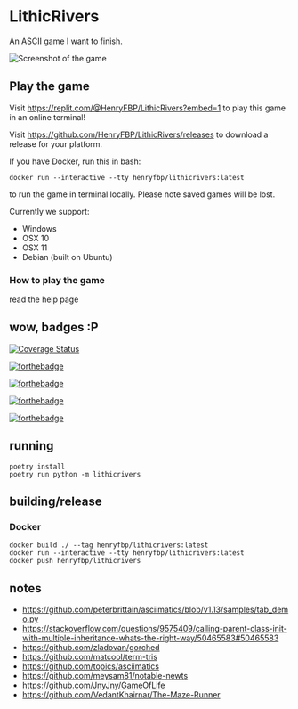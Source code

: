 # LithicRivers

An ASCII game I want to finish.

![Screenshot of the game](media/screenshot.png)

## Play the game

Visit <https://replit.com/@HenryFBP/LithicRivers?embed=1> to play this game in an online terminal!

Visit <https://github.com/HenryFBP/LithicRivers/releases> to download a release for your platform.

If you have Docker, run this in bash:
    
    docker run --interactive --tty henryfbp/lithicrivers:latest

to run the game in terminal locally. Please note saved games will be lost.

Currently we support:

- Windows
- OSX 10
- OSX 11
- Debian (built on Ubuntu)

### How to play the game

read the help page

## wow, badges :P

[![Coverage Status](https://coveralls.io/repos/github/HenryFBP/LithicRivers/badge.svg?branch=release)](https://coveralls.io/github/HenryFBP/LithicRivers?branch=release)

[![forthebadge](https://forthebadge.com/images/badges/contains-technical-debt.svg)](https://forthebadge.com)

[![forthebadge](https://forthebadge.com/images/badges/built-with-swag.svg)](https://forthebadge.com)

[![forthebadge](https://forthebadge.com/images/badges/check-it-out.svg)](https://forthebadge.com)

[![forthebadge](https://forthebadge.com/images/badges/60-percent-of-the-time-works-every-time.svg)](https://forthebadge.com)

## running

    poetry install
    poetry run python -m lithicrivers

## building/release

### Docker

    docker build ./ --tag henryfbp/lithicrivers:latest
    docker run --interactive --tty henryfbp/lithicrivers:latest
    docker push henryfbp/lithicrivers

## notes

- https://github.com/peterbrittain/asciimatics/blob/v1.13/samples/tab_demo.py
- https://stackoverflow.com/questions/9575409/calling-parent-class-init-with-multiple-inheritance-whats-the-right-way/50465583#50465583
- https://github.com/zladovan/gorched
- https://github.com/matcool/term-tris
- https://github.com/topics/asciimatics
- https://github.com/meysam81/notable-newts
- https://github.com/JnyJny/GameOfLife
- https://github.com/VedantKhairnar/The-Maze-Runner

<!--

## meme

take a look at some of our reviews below...

![why do we exist...just to suffer...?](media/dafuq.png)

![gnerf](http://images3.memedroid.com/images/UPLOADED727/5c1d01829c2ff.jpeg)

god help me

-->
